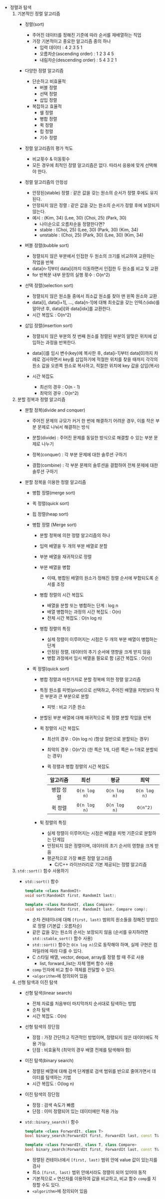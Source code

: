 - 정렬과 탐색
	1. 기본적인 정렬 알고리즘
		- 정렬(sort)
			- 주어진 데이터를 정해진 기준에 따라 순서를 재배열하는 직업
			- 가장 기본적이고 중요한 알고리즘 중의 하나
				- 입력 데이터 : 4 2 3 5 1
				- 오름차순(ascending order) : 1 2 3 4 5
				- 내림차순(descending order) : 5 4 3 2 1

		- 다양한 정렬 알고리즘
			- 단순하고 비효율적
				- 버블 정렬
				- 선택 정렬
				- 삽입 정렬
			- 복잡하고 효율적
				- 쉘 정렬
				- 병합 정렬
				- 퀵 정렬
				- 힙 정렬
				- 기수 정렬
		
		- 정렬 알고리즘의 평가 척도
			- 비교횟수 & 이동횟수
			- 모든 경우에 최적인 정렬 알고리즘은 없다. 따라서 응용에 맞게 선택해야 한다.

		- 정렬 알고리즘의 안정성
			- 안정된(stable) 정렬 : 같은 값을 갖는 원소의 순서가 정렬 후에도 유지된다.
			- 안정되지 않은 정렬 : 같은 값을 갖는 원소의 순서가 정렬 후에 보장되지 않는다.
			- 예시 : (Kim, 34) (Lee, 30) (Choi, 25) (Park, 30)
				- 나이순으로 오름차순을 정렬한다면?
				- stable : (Choi, 25) (Lee, 30) (Park, 30) (Kim, 34)
				- unstable : (Choi, 25) (Park, 30) (Lee, 30) (Kim, 34)
		
		- 버블 정렬(bubble sort)
			- 정렬되지 않은 부분에서 인접한 두 원소의 크기를 비교하여 교환하는 작업을 반복
			- data[n-1]부터 data[i]까지 이동하면서 인접한 두 원소를 비교 및 교환
			- for 반복문 내부 문장의 실행 횟수 : O(n^2)
		
		- 선택 정렬(selection sort)
			- 정렬되지 않은 원소들 중에서 최소값 원소를 찾아 맨 왼쪽 원소와 교환
			- data[i], data[i+1], ..., data[n-1]에 대해 최솟값을 갖는 인텍스(idx)를 알아낸 후, data[i]와 data[idx]를 교환한다.
			- 시간 복잡도 : O(n^2)

		- 삽입 정렬(insertion sort)
			- 정렬되지 않은 부분의 첫 번째 원소를 정렬된 부분의 알맞은 위치에 삽입하는 과정을 반복한다.
			- data[i]를 임시 변수(key)에 복사한 후, data[i-1]부터 data[0]까지 차례로 검사하면서 key를 삽입하기에 적절한 위치를 찾을 때까지 각각의 원소 값을 오른쪽 원소로 복사하고, 적절한 위치에 key 값을 삽입(복사)

			- 시간 복잡도
				- 최선의 경우 : O(n - 1)
				- 최악의 경우 : O(n^2)
	2. 분할 정복과 정렬 알고리즘
        - 분할 정복(divide and conquer)
			- 주어진 문제의 규모가 커거 한 번에 해결하기 어려운 경우, 이를 작은 부분 문제로 나눠서 해결하는 방식

			- 분할(divide) : 주어진 문제를 동일한 방식으로 해결할 수 있는 부분 문제로 나누기
			- 정복(conquer) : 각 부분 문제에 대한 솔루션 구하기
			- 결합(combine) : 각 부분 문제의 솔루션을 결합하여 전체 문제에 대한 솔루션 구하기

		- 분할 정복을 이용한 정렬 알고리즘
			- 병합 정렬(merge sort)
			- 퀵 정렬(quick sort)
			- 힙 정렬(heap sort)

			- 병합 정렬 (Merge sort)
				- 분할 정복에 의한 정렬 알고리즘의 하나
				- 입력 배열을 두 개의 부분 배열로 분할
				- 부분 배열을 재귀적으로 정렬
				- 부분 배열을 병합
					- 이때, 병합된 배열의 원소가 정해진 정렬 순서에 부합되도록 순서를 조정
				- 병합 정렬의 시간 복잡도
					- 배열을 분할 또는 병합하는 단계 : log n
					- 배열 병합하는 과정의 시간 복잡도 : O(n)
					- 전체 시간 복잡도 : O(n log n)

				- 병합 정렬의 특징
					- 실제 정렬이 이루어지는 시점은 두 개의 부분 배열이 병합하는 단계
					- 안정된 정렬, 데이터의 추기 순서에 영향을 크게 받지 않음
					- 병합 과정에서 임시 배열을 필요로 함 (공간 복잡도 : O(n))

			- 퀵 정렬(quick sort)
				- 병합 정렬과 마찬가지로 분할 정복에 의한 정렬 알고리즘
				- 특정 원소를 피벗(pivot)으로 선택하고, 주어진 배열을 피벗보다 작은 부분과 큰 부분으로 분할
					- 피벗 : 비교 기준 원소
				- 분할된 부분 배열에 대해 재귀적으로 퀵 정렬 분할 작업을 반복

				- 퀵 정렬의 시간 복잡도
					- 최선의 경우 : O(n log n) (항상 절반으로 분할되는 경우)
					- 최악의 경우 : O(n^2) (한 쪽은 1개, 다른 쪽은 n-1개로 분할되는 경우)
					- 퀵 정렬과 병합 정렬의 시간 복잡도

						| 알고리즘 | 최선 | 평균 | 최악 |
						|:----:|:----:|:----:|:----:|
						|병합 정렬|```O(n log n)```|```O(n log n)```|```O(n log n)```|
						|퀵 정렬|```O(n log n)```|```O(n log n)```|```O(n^2)```|
				
				- 튁 정렬의 특징
					- 실제 정렬이 이루어지는 시점은 배열을 피벗 기준으로 분할하는 단계임
					- 안정되지 않은 정렬이며, 데이터의 초기 순서의 영향을 크게 받음
					- 평균적으로 가장 빠른 정렬 알고리즘
						- C/C++ 라이브러리로 기본 제공되는 정렬 알고리즘
	3. ```std::sort()``` 함수 사용하기
		- ```std::sort()``` 함수
			
			```C++
			template <class RandomIt>
			void sort(RandomIt first, RandomIt last);

			template <class RandomIt, class Compare>
			void sort(RandomIt first, RandomIt last, Compare comp);
			```

			- 순차 컨테이너에 대해 ```[first, last)``` 범위의 원소들을 정해진 방법으로 정렬 (기본값 : 오름차순)
			- 같은 값을 갖는 원소의 순서는 보장되지 않음 (순서를 유지하려면 ```std::stable_sort()``` 함수 사용)
			- ```std::sort()``` 함수는 ```O(n log n)```으로 동작해야 하며, 실제 구현은 컴파일러에 따라 다를 수 있다.
			- C 스타일 배열, vector, deque, array를 정렬 할 때 주로 사용
				- list, forward_list는 자체 멤버 함수 사용
			- ```comp``` 인자에 비교 함수 객체를 전달할 수 있다.
			- ```<algorithm>```에 정의되어 있음
	4. 선형 탐색과 이진 탐색
		- 선형 탐색(linear search)
			- 전체 자료를 처음부터 마지막까지 순서대로 탐색하는 방법
			- 순차 탐색
			- 시간 복잡도 : O(n)
		- 선형 탐색의 장단점
			- 장점 : 가장 간단하고 직관적인 방법이며, 정렬되지 않은 데이터에도 적용 가능
			- 단점 : 비효율적 (최악의 경우 배열 전체를 탐색해야 함)

		- 이진 탐색(binary search)
			- 정렬된 배열에 대해 검색 단계별로 검색 범위를 반으로 줄여가면서 데이터를 탐색하는 기법
			- 시간 복잡도 : O(log n)

		- 이진 탐색의 장단점
			- 장점 : 검색 속도가 빠름
			- 단점 : 이미 정렬되어 있는 데이터에만 적용 가능
	
		- ```std::binary_search()``` 함수
			
			```C++
            template <class ForwardIt, class T>
			bool binary_search(ForwardIt first, ForwardIt last, const T& value);

			template <class ForwardIt, class T, class Compare>
			bool binary_search(ForwardIt first, ForwardIt last, const T& value, Compare comp);
			```

			- 정렬된 컨테이너에서 ```[first, last)``` 범위 안에 value 값이 있는지를 검사
			- 최소 ```[first, last)``` 범위 안에서라도 정렬이 되어 있어야 동작
			- 기본적으로 ```<``` 연산자를 이용하여 값을 비교하고, 비교 함수 ```comp```를 지정할 수도 있다.
			- ```<algorithm>```에 정의되어 있음
